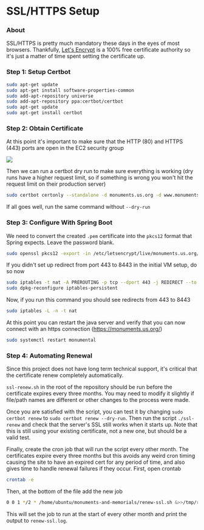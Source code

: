 # SSL/HTTPS Setup

### About

SSL/HTTPS is pretty much mandatory these days in the eyes of most browsers. Thankfully, [Let's Encrypt](https://letsencrypt.org/) is a 100% free certificate authority so it's just a matter of time spent setting the certificate up.

### Step 1: Setup Certbot

```bash
sudo apt-get update
sudo apt-get install software-properties-common
sudo add-apt-repository universe
sudo add-apt-repository ppa:certbot/certbot
sudo apt-get update
sudo apt-get install certbot
```

### Step 2: Obtain Certificate

At this point it's important to make sure that the HTTP (80) and HTTPS (443) ports are open in the EC2 security group

![](https://i.imgur.com/8QkinUy.png)

Then we can run a certbot dry run to make sure everything is working (dry runs have a higher request limit, so if something is wrong you won't hit the request limit on their production server)

```bash
sudo certbot certonly --standalone -d monuments.us.org -d www.monuments.us.org --dry-run
```

If all goes well, run the same command without `--dry-run`

### Step 3: Configure With Spring Boot

We need to convert the created `.pem` certificate into the `pkcs12` format that Spring expects. Leave the password blank.

```bash
sudo openssl pkcs12 -export -in /etc/letsencrypt/live/monuments.us.org/fullchain.pem -inkey /etc/letsencrypt/live/monuments.us.org/privkey.pem -out /etc/letsencrypt/live/monuments.us.org/keystore.p12 -name tomcat -CAfile /etc/letsencrypt/live/monuments.us.org/chain.pem -caname root
```

If you didn't set up redirect from port 443 to 8443 in the initial VM setup, do so now

```bash
sudo iptables -t nat -A PREROUTING -p tcp --dport 443 -j REDIRECT --to 8443
sudo dpkg-reconfigure iptables-persistent
```

Now, if you run this command you should see redirects from 443 to 8443

```bash
sudo iptables -L -n -t nat
```

At this point you can restart the java server and verify that you can now connect with an https connection (https://monuments.us.org/)

```bash
sudo systemctl restart monumental
```

### Step 4: Automating Renewal

Since this project does not have long term technical support, it's critical that the certificate renew completely automatically.

`ssl-renew.sh` in the root of the repository should be run before the certificate expires every three months. You may need to modify it slightly if file/path names are different or other changes to the process were made.

Once you are satisfied with the script, you can test it by changing `sudo certbot renew` to `sudo certbot renew --dry-run`. Then run the script `./ssl-renew` and check that the server's SSL still works when it starts up. Note that this is still using your existing certificate, not a new one, but should be a valid test.

Finally, create the cron job that will run the script every other month. The certificates expire every three months but this avoids any weird cron timing causing the site to have an expired cert for any period of time, and also gives time to handle renewal failures if they occur. First, open crontab

```bash
crontab -e
```

Then, at the bottom of the file add the new job

```bash
0 0 1 */2 * /home/ubuntu/monuments-and-memorials/renew-ssl.sh &>>/tmp/renew-ssl.log
```

This will set the job to run at the start of every other month and print the output to `renew-ssl.log`.